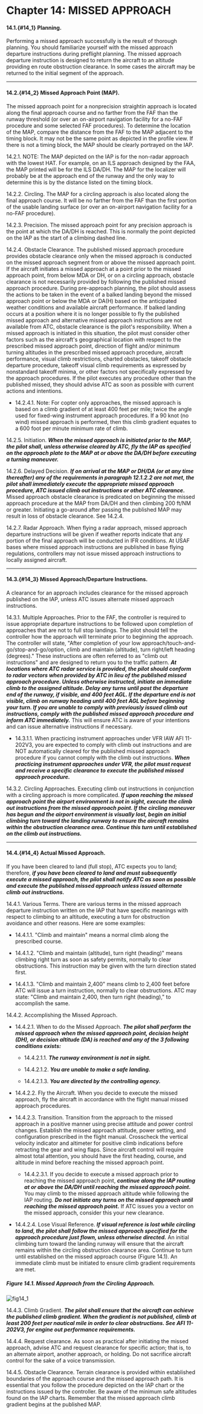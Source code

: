 # Chapter 14: MISSED APPROACH

#### 14.1.{#14_1} Planning.

Performing a missed approach successfully is the result of thorough planning. You should familiarize yourself with the missed approach departure instructions during preflight planning. The missed approach departure instruction is designed to return the aircraft to an altitude providing en route obstruction clearance. In some cases the aircraft may be returned to the initial segment of the approach.

----

#### 14.2.{#14_2} Missed Approach Point (MAP).

The missed approach point for a nonprecision straightin approach is located along the final approach course and no farther from the FAF than the runway threshold (or over an on-airport navigation facility for a no-FAF procedure and some selected FAF procedures). To determine the location of the MAP, compare the distance from the FAF to the MAP adjacent to the timing block. It may not be the same point as depicted in the profile view. If there is not a timing block, the MAP should be clearly portrayed on the IAP.

14.2.1. NOTE: The MAP depicted on the IAP is for the non-radar approach with the lowest HAT. For example, on an ILS approach designed by the FAA, the MAP printed will be for the ILS DA/DH. The MAP for the localizer will probably be at the approach end of the runway and the only way to determine this is by the distance listed on the timing block.

14.2.2. Circling. The MAP for a circling approach is also located along the final approach course. It will be no farther from the FAF than the first portion of the usable landing surface (or over an on-airport navigation facility for a no-FAF procedure).

14.2.3. Precision. The missed approach point for any precision approach is the point at which the DA/DH is reached. This is normally the point depicted on the IAP as the start of a climbing dashed line.

14.2.4. Obstacle Clearance. The published missed approach procedure provides obstacle clearance only when the missed approach is conducted on the missed approach segment from or above the missed approach point. If the aircraft initiates a missed approach at a point prior to the missed approach point, from below MDA or DH, or on a circling approach, obstacle clearance is not necessarily provided by following the published missed approach procedure. During pre-approach planning, the pilot should assess the actions to be taken in the event of a balked landing beyond the missed approach point or below the MDA or DA(H) based on the anticipated weather conditions and available aircraft performance. If balked landing occurs at a position where it is no longer possible to fly the published missed approach and alternative missed approach instructions are not available from ATC, obstacle clearance is the pilot's responsibility. When a missed approach is initiated in this situation, the pilot must consider other factors such as the aircraft's geographical location with respect to the prescribed missed approach point, direction of flight and/or minimum turning altitudes in the prescribed missed approach procedure, aircraft performance, visual climb restrictions, charted obstacles, takeoff obstacle departure procedure, takeoff visual climb requirements as expressed by nonstandard takeoff minima, or other factors not specifically expressed by the approach procedures. If the pilot executes any procedure other than the published missed, they should advise ATC as soon as possible with current actions and intentions.

+ 14.2.4.1. Note: For copter only approaches, the missed approach is based on a climb gradient of at least 400 feet per mile; twice the angle used for fixed-wing instrument approach procedures. If a 90 knot (no wind) missed approach is performed, then this climb gradient equates to a 600 foot per minute minimum rate of climb.

14.2.5. Initiation. <strong><em>When the missed approach is initiated prior to the MAP, the pilot shall, unless otherwise cleared by ATC, fly the IAP as specified on the approach plate to the MAP at or above the DA/DH before executing a turning maneuver.</em></strong>

14.2.6. Delayed Decision. <strong><em>If on arrival at the MAP or DH/DA (or at any time thereafter) any of the requirements in paragraph 12.1.2.2 are not met, the pilot shall immediately execute the appropriate missed approach procedure, ATC issued climb out instructions or other ATC clearance.</em></strong> Missed approach obstacle clearance is predicated on beginning the missed approach procedure at the MAP from DA/DH and then climbing 200 ft/NM or greater. Initiating a go-around after passing the published MAP may result in loss of obstacle clearance. See 14.2.4.

14.2.7. Radar Approach. When flying a radar approach, missed approach departure instructions will be given if weather reports indicate that any portion of the final approach will be conducted in IFR conditions. At USAF bases where missed approach instructions are published in base flying regulations, controllers may not issue missed approach instructions to locally assigned aircraft.

----

#### 14.3.{#14_3} Missed Approach/Departure Instructions.

A clearance for an approach includes clearance for the missed approach published on the IAP, unless ATC issues alternate missed approach instructions.

14.3.1. Multiple Approaches. Prior to the FAF, the controller is required to issue appropriate departure instructions to be followed upon completion of approaches that are not to full stop landings. The pilot should tell the controller how the approach will terminate prior to beginning the approach. The controller will state, "After completion of your low approach/touch-and-go/stop-and-go/option, climb and maintain (altitude), turn right/left heading (degrees)." These instructions are often referred to as "climb out instructions" and are designed to return you to the traffic pattern. <strong><em>At locations where ATC radar service is provided, the pilot should conform to radar vectors when provided by ATC in lieu of the published missed approach procedure. Unless otherwise instructed, initiate an immediate climb to the assigned altitude. Delay any turns until past the departure end of the runway, if visible, and 400 feet AGL. If the departure end is not visible, climb on runway heading until 400 feet AGL before beginning your turn. If you are unable to comply with previously issued climb out instructions, comply with the published missed approach procedure and inform ATC immediately.</em></strong> This will ensure ATC is aware of your intentions and can issue alternative instructions if necessary.

+ 14.3.1.1. When practicing instrument approaches under VFR IAW AFI 11-202V3, you are expected to comply with climb out instructions and are NOT automatically cleared for the published missed approach procedure if you cannot comply with the climb out instructions. <strong><em>When practicing instrument approaches under VFR, the pilot must request and receive a specific clearance to execute the published missed approach procedure.</em></strong>


14.3.2. Circling Approaches. Executing climb out instructions in conjunction with a circling approach is more complicated. <strong><em>If upon reaching the missed approach point the airport environment is not in sight, execute the climb out instructions from the missed approach point. If the circling maneuver has begun and the airport environment is visually lost, begin an initial climbing turn toward the landing runway to ensure the aircraft remains within the obstruction clearance area. Continue this turn until established on the climb out instructions.</em></strong>

----

#### 14.4.{#14_4} Actual Missed Approach.

If you have been cleared to land (full stop), ATC expects you to land; therefore, <strong><em>if you have been cleared to land and must subsequently execute a missed approach, the pilot shall notify ATC as soon as possible and execute the published missed approach unless issued alternate climb out instructions.</em></strong>

14.4.1. Various Terms. There are various terms in the missed approach departure instruction written on the IAP that have specific meanings with respect to climbing to an altitude, executing a turn for obstruction avoidance and other reasons. Here are some examples:

+ 14.4.1.1. "Climb and maintain" means a normal climb along the prescribed course.

+ 14.4.1.2. "Climb and maintain (altitude), turn right (heading)" means climbing right turn as soon as safety permits, normally to clear obstructions. This instruction may be given with the turn direction stated first.

+ 14.4.1.3. "Climb and maintain 2,400" means climb to 2,400 feet before ATC will issue a turn instruction, normally to clear obstructions. ATC may state: "Climb and maintain 2,400, then turn right (heading)," to accomplish the same.

14.4.2. Accomplishing the Missed Approach.

+ 14.4.2.1. When to do the Missed Approach. <strong><em>The pilot shall perform the missed approach when the missed approach point, decision height (DH), or decision altitude (DA) is reached and any of the 3 following conditions exists:</em></strong>

	+ 14.4.2.1.1. <strong><em>The runway environment is not in sight.</em></strong>

	+ 14.4.2.1.2. <strong><em>You are unable to make a safe landing.</em></strong>

	+ 14.4.2.1.3. <strong><em>You are directed by the controlling agency.</em></strong>

+ 14.4.2.2. Fly the Aircraft. When you decide to execute the missed approach, fly the aircraft in accordance with the flight manual missed approach procedures.

+ 14.4.2.3. Transition. Transition from the approach to the missed approach in a positive manner using precise attitude and power control changes. Establish the missed approach attitude, power setting, and configuration prescribed in the flight manual. Crosscheck the vertical velocity indicator and altimeter for positive climb indications before retracting the gear and wing flaps. Since aircraft control will require almost total attention, you should have the first heading, course, and altitude in mind before reaching the missed approach point.

	+ 14.4.2.3.1. If you decide to execute a missed approach prior to reaching the missed approach point, <strong><em>continue along the IAP routing at or above the DA/DH until reaching the missed approach point.</em></strong> You may climb to the missed approach altitude while following the IAP routing. <strong><em>Do not initiate any turns on the missed approach until reaching the missed approach point.</em></strong> If ATC issues you a vector on the missed approach, consider this your new clearance.

+ 14.4.2.4. Lose Visual Reference. <strong><em>If visual reference is lost while circling to land, the pilot shall follow the missed approach specified for the approach procedure just flown, unless otherwise directed.</em></strong> An initial climbing turn toward the landing runway will ensure that the aircraft remains within the circling obstruction clearance area. Continue to turn until established on the missed approach course (Figure 14.1). An immediate climb must be initiated to ensure climb gradient requirements are met.

##### Figure 14.1. Missed Approach from the Circling Approach.
![fig14_1](figs/fig14_1.png)

14.4.3. Climb Gradient. <strong><em>The pilot shall ensure that the aircraft can achieve the published climb gradient. When the gradient is not published, climb at least 200 feet per nautical mile in order to clear obstructions. See AFI 11-202V3, for engine out performance requirements.</em></strong>

14.4.4. Request clearance. As soon as practical after initiating the missed approach, advise ATC and request clearance for specific action; that is, to an alternate airport, another approach, or holding. Do not sacrifice aircraft control for the sake of a voice transmission.

14.4.5. Obstacle Clearance. Terrain clearance is provided within established boundaries of the approach course and the missed approach path. It is essential that you follow the procedure depicted on the IAP chart or the instructions issued by the controller. Be aware of the minimum safe altitudes found on the IAP charts. Remember that the missed approach climb gradient begins at the published MAP.